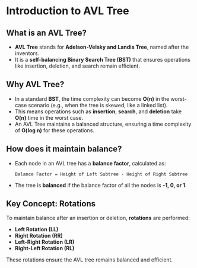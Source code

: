 # Introduction to AVL Tree

## What is an AVL Tree?
- **AVL Tree** stands for **Adelson-Velsky and Landis Tree**, named after the inventors.
- It is a **self-balancing Binary Search Tree (BST)** that ensures operations like insertion, deletion, and search remain efficient.

## Why AVL Tree?
- In a standard **BST**, the time complexity can become **O(n)** in the worst-case scenario (e.g., when the tree is skewed, like a linked list).  
- This means operations such as **insertion**, **search**, and **deletion** take **O(n)** time in the worst case.  
- An AVL Tree maintains a balanced structure, ensuring a time complexity of **O(log n)** for these operations.

## How does it maintain balance?
- Each node in an AVL tree has a **balance factor**, calculated as:
  ```text
  Balance Factor = Height of Left Subtree - Height of Right Subtree
- The tree is **balanced** if the balance factor of all the nodes is **-1, 0, or 1**.

## Key Concept: Rotations  
To maintain balance after an insertion or deletion, **rotations** are performed:  
- **Left Rotation (LL)**  
- **Right Rotation (RR)**  
- **Left-Right Rotation (LR)**  
- **Right-Left Rotation (RL)**  

These rotations ensure the AVL tree remains balanced and efficient.
